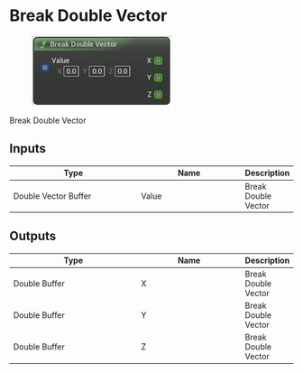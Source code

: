 # Break Double Vector

<div align="left" data-full-width="false">

<figure><img src="Break_Double_Vector.png" alt=""><figcaption></figcaption></figure>

</div>

Break Double Vector

## Inputs

<table>
<thead><tr><th width="250">Type</th><th width="200">Name</th><th>Description</th></tr></thead>
<tbody>
<tr><td>Double Vector Buffer</td><td>Value</td><td>Break Double Vector</td></tr>
</tbody>
</table>

## Outputs

<table>
<thead><tr><th width="250">Type</th><th width="200">Name</th><th>Description</th></tr></thead>
<tbody>
<tr><td>Double Buffer</td><td>X</td><td>Break Double Vector</td></tr>
<tr><td>Double Buffer</td><td>Y</td><td>Break Double Vector</td></tr>
<tr><td>Double Buffer</td><td>Z</td><td>Break Double Vector</td></tr>
</tbody>
</table>
